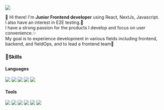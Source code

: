 <img src="https://img.shields.io/badge/gee05053@gmail.com-EA4335?style=flat-square&logo=gmail&logoColor=white"/>

👋 Hi there! I'm <b>Junior Frontend developer</b> using React, NextJs, Javascript.  
I also have an interest in E2E testing.🚀  
I have a strong passion for the products I develop and focus on user convenience.✨  
My goal is to experience development in various fields including frontend, backend, and fieldOps, and to lead a frontend team🥳

### 💪Skills

#### Languages

<img src="https://img.shields.io/badge/React-61DAFB?style=flat-square&logo=react&logoColor=white"/> <img src="https://img.shields.io/badge/Next.js-000000?style=flat-square&logo=nextdotjs&logoColor=white"/> <img src="https://img.shields.io/badge/Javascript-F7DF1E?style=flat-square&logo=javascript&logoColor=black"/> <img src="https://img.shields.io/badge/Typescript-3178C6?style=flat-square&logo=typescript&logoColor=white"/> <img src="https://img.shields.io/badge/Python-3776AB?style=flat-square&logo=python&logoColor=white"/>

#### Tools
<img src="https://img.shields.io/badge/Ant Design-0170FE?style=flat-square&logo=antdesign&logoColor=white"/> <img src="https://img.shields.io/badge/graphql-E10098?style=flat-square&logo=graphql&logoColor=white"/> <img src="https://img.shields.io/badge/Playwright-2EAD33?style=flat-square&logo=playwright&logoColor=white"/> <img src="https://img.shields.io/badge/Cypress-69D3A7?style=flat-square&logo=cypress&logoColor=white"/> <img src="https://img.shields.io/badge/TestCafe-36B6E5?style=flat-square&logo=testcafe&logoColor=white"/> <img src="https://img.shields.io/badge/git-F05032?style=flat-square&logo=git&logoColor=white"/>

<!--
**gee05053/gee05053** is a ✨ _special_ ✨ repository because its `README.md` (this file) appears on your GitHub profile.

Here are some ideas to get you started:

- 🔭 I’m currently working on ...
- 🌱 I’m currently learning ...
- 👯 I’m looking to collaborate on ...
- 🤔 I’m looking for help with ...
- 💬 Ask me about ...
- 📫 How to reach me: ...
- 😄 Pronouns: ...
- ⚡ Fun fact: ...
-->
